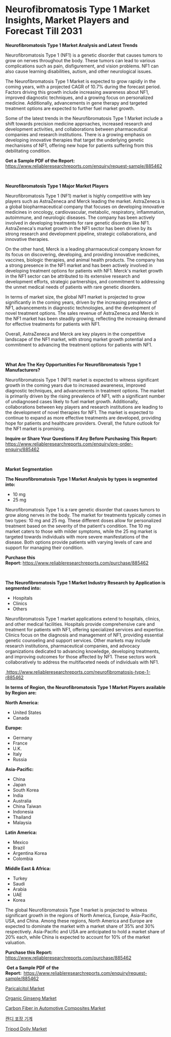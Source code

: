 <p><h1>Neurofibromatosis Type 1 Market Insights, Market Players and Forecast Till 2031</h1></p><p><strong>Neurofibromatosis Type 1 Market Analysis and Latest Trends</strong></p>
<p><p>Neurofibromatosis Type 1 (NF1) is a genetic disorder that causes tumors to grow on nerves throughout the body. These tumors can lead to various complications such as pain, disfigurement, and vision problems. NF1 can also cause learning disabilities, autism, and other neurological issues.</p><p>The Neurofibromatosis Type 1 Market is expected to grow rapidly in the coming years, with a projected CAGR of 10.7% during the forecast period. Factors driving this growth include increasing awareness about NF1, improved diagnostic techniques, and a growing focus on personalized medicine. Additionally, advancements in gene therapy and targeted treatment options are expected to further fuel market growth.</p><p>Some of the latest trends in the Neurofibromatosis Type 1 Market include a shift towards precision medicine approaches, increased research and development activities, and collaborations between pharmaceutical companies and research institutions. There is a growing emphasis on developing innovative therapies that target the underlying genetic mechanisms of NF1, offering new hope for patients suffering from this debilitating condition.</p></p>
<p><strong>Get a Sample PDF of the Report:&nbsp;</strong> <a href="https://www.reliableresearchreports.com/enquiry/request-sample/885462">https://www.reliableresearchreports.com/enquiry/request-sample/885462</a></p>
<p>&nbsp;</p>
<p><strong>Neurofibromatosis Type 1 Major Market Players</strong></p>
<p><p>Neurofibromatosis Type 1 (NF1) market is highly competitive with key players such as AstraZeneca and Merck leading the market. AstraZeneca is a global biopharmaceutical company that focuses on developing innovative medicines in oncology, cardiovascular, metabolic, respiratory, inflammation, autoimmune, and neurologic diseases. The company has been actively involved in developing treatments for rare genetic disorders like NF1. AstraZeneca's market growth in the NF1 sector has been driven by its strong research and development pipeline, strategic collaborations, and innovative therapies.</p><p>On the other hand, Merck is a leading pharmaceutical company known for its focus on discovering, developing, and providing innovative medicines, vaccines, biologic therapies, and animal health products. The company has a strong presence in the NF1 market and has been actively involved in developing treatment options for patients with NF1. Merck's market growth in the NF1 sector can be attributed to its extensive research and development efforts, strategic partnerships, and commitment to addressing the unmet medical needs of patients with rare genetic disorders.</p><p>In terms of market size, the global NF1 market is projected to grow significantly in the coming years, driven by the increasing prevalence of NF1, advancements in diagnostic technologies, and the development of novel treatment options. The sales revenue of AstraZeneca and Merck in the NF1 market has been steadily growing, reflecting the increasing demand for effective treatments for patients with NF1.</p><p>Overall, AstraZeneca and Merck are key players in the competitive landscape of the NF1 market, with strong market growth potential and a commitment to advancing the treatment options for patients with NF1.</p></p>
<p>&nbsp;</p>
<p><strong>What Are The Key Opportunities For Neurofibromatosis Type 1 Manufacturers?</strong></p>
<p><p>Neurofibromatosis Type 1 (NF1) market is expected to witness significant growth in the coming years due to increased awareness, improved diagnostic techniques, and advancements in treatment options. The market is primarily driven by the rising prevalence of NF1, with a significant number of undiagnosed cases likely to fuel market growth. Additionally, collaborations between key players and research institutions are leading to the development of novel therapies for NF1. The market is expected to continue to expand as more effective treatments are developed, providing hope for patients and healthcare providers. Overall, the future outlook for the NF1 market is promising.</p></p>
<p><strong>Inquire or Share Your Questions If Any Before Purchasing This Report:</strong> <a href="https://www.reliableresearchreports.com/enquiry/pre-order-enquiry/885462">https://www.reliableresearchreports.com/enquiry/pre-order-enquiry/885462</a></p>
<p>&nbsp;</p>
<p><strong>Market Segmentation</strong></p>
<p><strong>The Neurofibromatosis Type 1 Market Analysis by types is segmented into:</strong></p>
<p><ul><li>10 mg</li><li>25 mg</li></ul></p>
<p><p>Neurofibromatosis Type 1 is a rare genetic disorder that causes tumors to grow along nerves in the body. The market for treatments typically comes in two types: 10 mg and 25 mg. These different doses allow for personalized treatment based on the severity of the patient's condition. The 10 mg market caters to those with milder symptoms, while the 25 mg market is targeted towards individuals with more severe manifestations of the disease. Both options provide patients with varying levels of care and support for managing their condition.</p></p>
<p><strong>Purchase this Report:&nbsp;</strong><a href="https://www.reliableresearchreports.com/purchase/885462">https://www.reliableresearchreports.com/purchase/885462</a></p>
<p>&nbsp;</p>
<p><strong>The Neurofibromatosis Type 1 Market Industry Research by Application is segmented into:</strong></p>
<p><ul><li>Hospitals</li><li>Clinics</li><li>Others</li></ul></p>
<p><p>Neurofibromatosis Type 1 market applications extend to hospitals, clinics, and other medical facilities. Hospitals provide comprehensive care and treatment for patients with NF1, offering specialized services and expertise. Clinics focus on the diagnosis and management of NF1, providing essential genetic counseling and support services. Other markets may include research institutions, pharmaceutical companies, and advocacy organizations dedicated to advancing knowledge, developing treatments, and improving outcomes for those affected by NF1. These sectors work collaboratively to address the multifaceted needs of individuals with NF1.</p></p>
<p><a href="https://www.reliableresearchreports.com/neurofibromatosis-type-1-r885462">&nbsp;https://www.reliableresearchreports.com/neurofibromatosis-type-1-r885462</a></p>
<p><strong>In terms of Region, the Neurofibromatosis Type 1 Market Players available by Region are:</strong></p>
<p>
    <p> <strong> North America: </strong>
        <ul>
            <li>United States</li>
            <li>Canada</li>
        </ul>
        </p> 
    <p> <strong> Europe: </strong>
        <ul>
            <li>Germany</li>
            <li>France</li>
            <li>U.K.</li>
            <li>Italy</li>
            <li>Russia</li>
        </ul>
        </p> 
    <p> <strong> Asia-Pacific: </strong>
        <ul>
            <li>China</li>
            <li>Japan</li>
            <li>South Korea</li>
            <li>India</li>
            <li>Australia</li>
            <li>China Taiwan</li>
            <li>Indonesia</li>
            <li>Thailand</li>
            <li>Malaysia</li>
        </ul>
        </p> 
    <p> <strong> Latin America: </strong>
        <ul>
            <li>Mexico</li>
            <li>Brazil</li>
            <li>Argentina Korea</li>
            <li>Colombia</li>
        </ul>
        </p> 
    <p> <strong> Middle East & Africa: </strong>
        <ul>
            <li>Turkey</li>
            <li>Saudi</li>
            <li>Arabia</li>
            <li>UAE</li>
            <li>Korea</li>
        </ul>
    </p>
    </p>
<p><p>The global Neurofibromatosis Type 1 market is projected to witness significant growth in the regions of North America, Europe, Asia-Pacific, USA, and China. Among these regions, North America and Europe are expected to dominate the market with a market share of 35% and 30% respectively. Asia-Pacific and USA are anticipated to hold a market share of 20% each, while China is expected to account for 10% of the market valuation.</p></p>
<p><strong>Purchase this Report: </strong><a href="https://www.reliableresearchreports.com/purchase/885462">https://www.reliableresearchreports.com/purchase/885462</a></p>
<p>&nbsp;<strong>Get a Sample PDF of the Report:&nbsp;&nbsp;</strong><a href="https://www.reliableresearchreports.com/enquiry/request-sample/885462">https://www.reliableresearchreports.com/enquiry/request-sample/885462</a></p>
<p><strong></strong></p>
<p><p><a href="https://github.com/yemakinde/Market-Research-Report-List-2/blob/main/paricalcitol-market.md">Paricalcitol Market</a></p><p><a href="https://github.com/jsmusil/Market-Research-Report-List-3/blob/main/organic-ginseng-market.md">Organic Ginseng Market</a></p><p><a href="https://issuu.com/reportprime-2/docs/carbon-fiber-in-automotive-composites-market-size-">Carbon Fiber in Automotive Composites Market</a></p><p><a href="https://github.com/TitusBoyer1/Market-Research-Report-List-1/blob/main/225388056999.md">캔디 포장 기계</a></p><p><a href="https://www.linkedin.com/pulse/tripod-dolly-market-furnishes-information-share-trends-ihqce">Tripod Dolly Market</a></p></p>